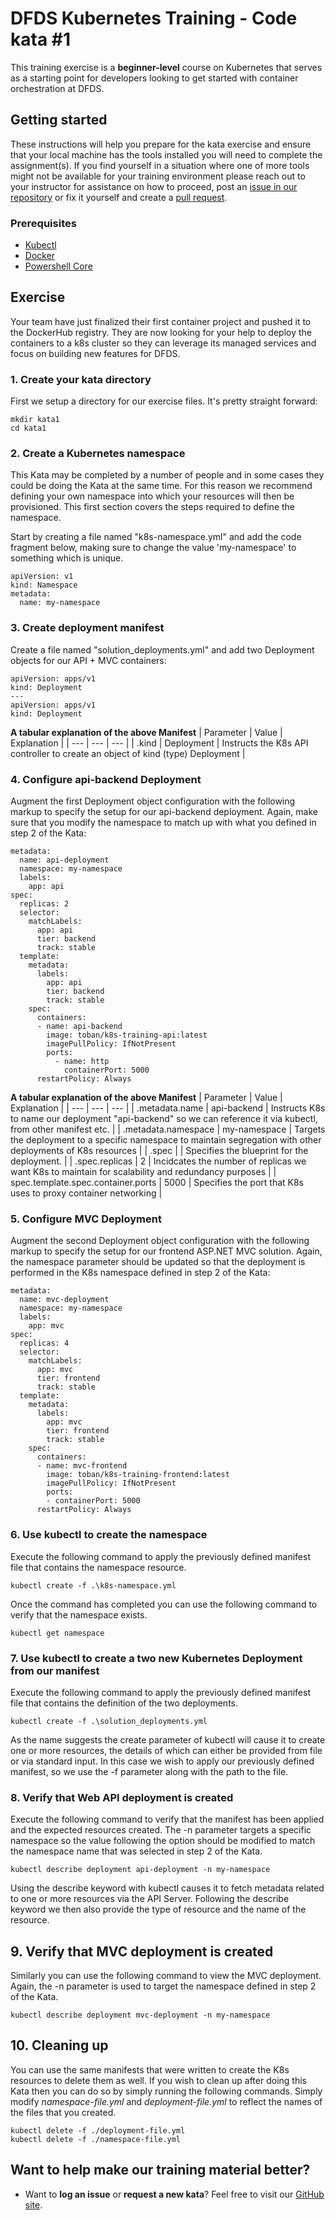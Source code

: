 DFDS Kubernetes Training - Code kata #1
======================================

This training exercise is a **beginner-level** course on Kubernetes that serves as a starting point for developers looking to get started with container orchestration at DFDS.

## Getting started
These instructions will help you prepare for the kata exercise and ensure that your local machine has the tools installed you will need to complete the assignment(s). If you find yourself in a situation where one of more tools might not be available for your training environment please reach out to your instructor for assistance on how to proceed, post an [issue in our repository](https://github.com/dfds/dojo/issues) or fix it yourself and create a [pull request](https://github.com/dfds/dojo/pulls).

### Prerequisites
* [Kubectl](https://kubernetes.io/docs/tasks/tools/install-kubectl/)
* [Docker](https://www.docker.com/products/docker-desktop)
* [Powershell Core](https://docs.microsoft.com/en-us/powershell/scripting/install/installing-powershell?view=powershell-6)

## Exercise
Your team have just finalized their first container project and pushed it to the DockerHub registry. They are now looking for your help to deploy the containers to a k8s cluster so they can leverage its managed services and focus on building new features for DFDS.

### 1. Create your kata directory
First we setup a directory for our exercise files. It's pretty straight forward:

```
mkdir kata1
cd kata1
```

### 2. Create a Kubernetes namespace

This Kata may be completed by a number of people and in some cases they could be doing the Kata at the same time.  For this reason we recommend defining your own namespace into which your resources will then be provisioned.  This first section covers the steps required to define the namespace.

Start by creating a file named "k8s-namespace.yml" and add the code fragment below, making sure to change the value 'my-namespace' to something which is unique.

```
apiVersion: v1
kind: Namespace
metadata:
  name: my-namespace
```

### 3. Create deployment manifest
Create a file named "solution_deployments.yml" and add two Deployment objects for our API + MVC containers:

```
apiVersion: apps/v1
kind: Deployment
---
apiVersion: apps/v1
kind: Deployment
```

**A tabular explanation of the above Manifest**
| Parameter | Value | Explanation |
| --- | --- | --- |
| .kind | Deployment | Instructs the K8s API controller to create an object of kind (type) Deployment |

### 4. Configure api-backend Deployment
Augment the first Deployment object configuration with the following markup to specify the setup for our api-backend deployment.  Again, make sure that you modify the namespace to match up with what you defined in step 2 of the Kata:

```
metadata:
  name: api-deployment
  namespace: my-namespace
  labels:
    app: api
spec:
  replicas: 2
  selector:
    matchLabels:
      app: api
      tier: backend
      track: stable
  template:
    metadata:
      labels:
        app: api
        tier: backend
        track: stable
    spec:
      containers:
      - name: api-backend
        image: toban/k8s-training-api:latest
        imagePullPolicy: IfNotPresent
        ports:
          - name: http
            containerPort: 5000
      restartPolicy: Always
```

**A tabular explanation of the above Manifest**
| Parameter | Value | Explanation |
| --- | --- | --- |
| .metadata.name | api-backend | Instructs K8s to name our deployment "api-backend" so we can reference it via kubectl, from other manifest etc. |
| .metadata.namespace | my-namespace | Targets the deployment to a specific namespace to maintain segregation with other deployments of K8s resources |
| .spec | | Specifies the blueprint for the deployment. |
| .spec.replicas | 2 | Incidcates the number of replicas we want K8s to maintain for scalability and redundancy purposes |
| spec.template.spec.container.ports | 5000 | Specifies the port that K8s uses to proxy container networking |

### 5. Configure MVC Deployment
Augment the second Deployment object configuration with the following markup to specify the setup for our frontend ASP.NET MVC solution.  Again, the namespace parameter should be updated so that the deployment is performed in the K8s namespace defined in step 2 of the Kata:

```
metadata:
  name: mvc-deployment
  namespace: my-namespace
  labels:
    app: mvc
spec:
  replicas: 4
  selector:
    matchLabels:
      app: mvc
      tier: frontend
      track: stable
  template:
    metadata:
      labels:
        app: mvc
        tier: frontend
        track: stable
    spec:
      containers:
      - name: mvc-frontend
        image: toban/k8s-training-frontend:latest
        imagePullPolicy: IfNotPresent
        ports:
        - containerPort: 5000
      restartPolicy: Always
```

### 6. Use kubectl to create the namespace
Execute the following command to apply the previously defined manifest file that contains the namespace resource.
```
kubectl create -f .\k8s-namespace.yml
```
Once the command has completed you can use the following command to verify that the namespace exists.
```
kubectl get namespace
```

### 7. Use kubectl to create a two new Kubernetes Deployment from our manifest
Execute the following command to apply the previously defined manifest file that contains the definition of the two deployments.
```
kubectl create -f .\solution_deployments.yml
```
As the name suggests the create parameter of kubectl will cause it to create one or more resources, the details of which can either be provided from file or via standard input.  In this case we wish to apply our previously defined manifest, so we use the -f parameter along with the path to the file.

### 8. Verify that Web API deployment is created
Execute the following command to verify that the manifest has been applied and the expected resources created.  The -n parameter targets a specific namespace so the value following the option should be modified to match the namespace name that was selected in step 2 of the Kata.
```
kubectl describe deployment api-deployment -n my-namespace
```
Using the describe keyword with kubectl causes it to fetch metadata related to one or more resources via the API Server.  Following the describe keyword we then also provide the type of resource and the name of the resource.

## 9. Verify that MVC deployment is created
Similarly you can use the following command to view the MVC deployment.  Again, the -n parameter is used to target the namespace defined in step 2 of the Kata.
```
kubectl describe deployment mvc-deployment -n my-namespace
```

## 10. Cleaning up
You can use the same manifests that were written to create the K8s resources to delete them as well.  If you wish to clean up after doing this Kata then you can do so by simply running the following commands.  Simply modify *namespace-file.yml* and *deployment-file.yml* to reflect the names of the files that you created.
```
kubectl delete -f ./deployment-file.yml
kubectl delete -f ./namespace-file.yml
```
## Want to help make our training material better?
 * Want to **log an issue** or **request a new kata**? Feel free to visit our [GitHub site](https://github.com/dfds/dojo/issues).
